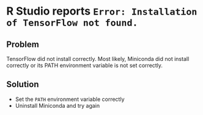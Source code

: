 # R Studio reports `Error: Installation of TensorFlow not found.`

## Problem
TensorFlow did not install correctly.  Most likely, Miniconda did not install correctly or its PATH environment variable is not set correctly.

## Solution
* Set the `PATH` environment variable correctly
* Uninstall Miniconda and try again
